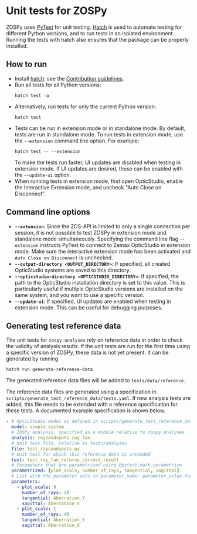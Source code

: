 # Unit tests for ZOSPy

ZOSPy uses [PyTest][pytest] for unit testing. [Hatch][hatch] is used to automate testing for
different Python versions, and to run tests in an isolated environment. 
Running the tests with hatch also ensures that the package can be properly installed.

## How to run

- Install [hatch]: see the [Contribution guidelines](contributing.md#1-setting-up-a-development-environment).
- Run all tests for all Python versions:
  ```shell
  hatch test -a
  ```
- Alternatively, run tests for only the current Python version:
  ```shell
  hatch test 
  ```
- Tests can be run in extension mode or in standalone mode. By default, tests are run in standalone mode. To run tests in
  extension mode, use the `--extension` command line option. For example:
  ```shell
  hatch test -- --extension
  ```
  To make the tests run faster, UI updates are disabled when testing in extension mode.
  If UI updates are desired, these can be enabled with the `--update-ui` option.
- When running tests in extension mode, first open OpticStudio, enable the Interactive Extension mode, and
  uncheck "Auto Close on Disconnect".

## Command line options

- **`--extension`**: Since the ZOS-API is limited to only a single connection per session, it is not possible to test
  ZOSPy in extension mode and standalone mode simultaneously. Specifying the command line flag `--extension` instructs
  PyTest to connect to Zemax OpticStudio in extension mode. Make sure the interactive extension mode has been activated
  and `Auto Close on Disconnect` is unchecked.
- **`--output-directory <OUTPUT_DIRECTORY>`**: If specified, all created OpticStudio systems are saved to this
  directory.
- **`--opticstudio-directory <OPTICSTUDIO_DIRECTORY>`**: If specified, the path to the OpticStudio installation directory
  is set to this value. This is particularly useful if multiple OpticStudio versions are installed on the same system,
  and you want to use a specific version.
- **`--update-ui`**: If specified, UI updates are enabled when testing in extension mode. This can be useful for debugging
  purposes.

## Generating test reference data

The unit tests for `zospy.analyses` rely on reference data in order to check the validity of analysis results.
If the unit tests are run for the first time using a specific version of ZOSPy, these data is not yet present.
It can be generated by running

```shell
hatch run generate-reference-data
```

The generated reference data files will be added to `tests/data/reference`.

The reference data files are generated using a specification in `scripts/generate_test_reference_data/tests.yaml`.
If new analysis tests are added, this file needs to be extended with a reference specification for these tests.
A documented example specification is shown below.

```yaml
- # OpticStudio model as defined in scripts/generate_test_reference_data/systems.py
  model: simple_system
  # ZOSPy analysis, specified as a module relative to zospy.analyses
  analysis: raysandspots.ray_fan
  # Unit test file, relative to tests/analyses
  file: test_raysandspots.py
  # Unit test for which this reference data is intended
  test: test_ray_fan_returns_correct_result
  # Parameters that are parametrized using @pytest.mark.parametrize
  parametrized: [plot_scale, number_of_rays, tangential, sagittal]
  # List with the parameter sets in parameter_name: parameter_value format
  parameters:
    - plot_scale: 0
      number_of_rays: 20
      tangential: Aberration_Y
      sagittal: Aberration_X
    - plot_scale: 1
      number_of_rays: 40
      tangential: Aberration_Y
      sagittal: Aberration_X
```

[pytest]: https://docs.pytest.org
[hatch]: https://hatch.pypa.io
